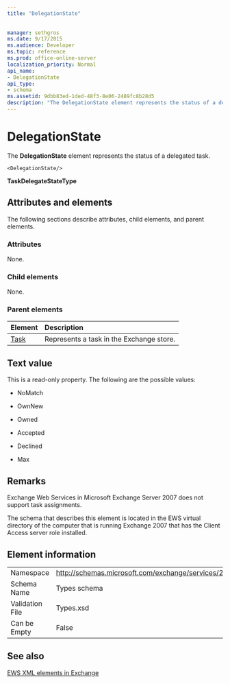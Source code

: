 ```yaml
---
title: "DelegationState"
 
 
manager: sethgros
ms.date: 9/17/2015
ms.audience: Developer
ms.topic: reference
ms.prod: office-online-server
localization_priority: Normal
api_name:
- DelegationState
api_type:
- schema
ms.assetid: 9dbb83ed-1ded-48f3-8e06-2489fc8b28d5
description: "The DelegationState element represents the status of a delegated task."
---
```


# DelegationState

The **DelegationState** element represents the status of a delegated task. 
  
```
<DelegationState/>
```

 **TaskDelegateStateType**
## Attributes and elements

The following sections describe attributes, child elements, and parent elements.
  
### Attributes

None.
  
### Child elements

None.
  
### Parent elements

|**Element**|**Description**|
|:-----|:-----|
|[Task](task.md) <br/> |Represents a task in the Exchange store.  <br/> |
   
## Text value

This is a read-only property. The following are the possible values:
  
- NoMatch
    
- OwnNew
    
- Owned
    
- Accepted
    
- Declined
    
- Max
    
## Remarks

Exchange Web Services in Microsoft Exchange Server 2007 does not support task assignments.
  
The schema that describes this element is located in the EWS virtual directory of the computer that is running Exchange 2007 that has the Client Access server role installed.
  
## Element information

|||
|:-----|:-----|
|Namespace  <br/> |http://schemas.microsoft.com/exchange/services/2006/types  <br/> |
|Schema Name  <br/> |Types schema  <br/> |
|Validation File  <br/> |Types.xsd  <br/> |
|Can be Empty  <br/> |False  <br/> |
   
## See also



[EWS XML elements in Exchange](ews-xml-elements-in-exchange.md)


